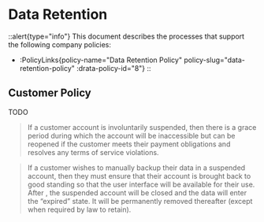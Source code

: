 # Data Retention

::alert{type="info"}
This document describes the processes that support the following company policies:
- :PolicyLinks{policy-name="Data Retention Policy" policy-slug="data-retention-policy" :drata-policy-id="8"}
::

## Customer Policy

TODO

> If a customer account is involuntarily suspended, then there is a <X day> grace period during which the account will be inaccessible but can be reopened if the customer meets their payment obligations and resolves any terms of service violations.

> If a customer wishes to manually backup their data in a suspended account, then they must ensure that their account is brought back to good standing so that the user interface will be available for their use. After <X days>, the suspended account will be closed and the data will enter the “expired” state. It will be permanently removed <X days> thereafter (except when required by law to retain).
